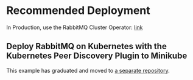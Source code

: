 # Recommended Deployment

In Production, use the RabbitMQ Cluster Operator: [link](https://www.rabbitmq.com/kubernetes/operator/operator-overview.html)

## Deploy RabbitMQ on Kubernetes with the Kubernetes Peer Discovery Plugin to Minikube

This example has graduated and moved to [a separate repository](https://github.com/rabbitmq/diy-kubernetes-examples/tree/master/minikube).
